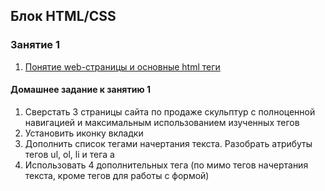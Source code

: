 ## Блок HTML/CSS

### Занятие 1
   1. [Понятие web-страницы и основные html теги](lesson1/tags.html)
   
#### Домашнее задание к занятию 1
   1. Сверстать 3 страницы сайта по продаже скульптур с полноценной навигацией и максимальным использованием изученных тегов
   2. Установить иконку вкладки 
   3. Дополнить список тегами начертания текста. Разобрать атрибуты тегов ul, ol, li и тега a
   4. Использовать 4 дополнительных тега (по мимо тегов начертания текста, кроме тегов для работы с формой)
